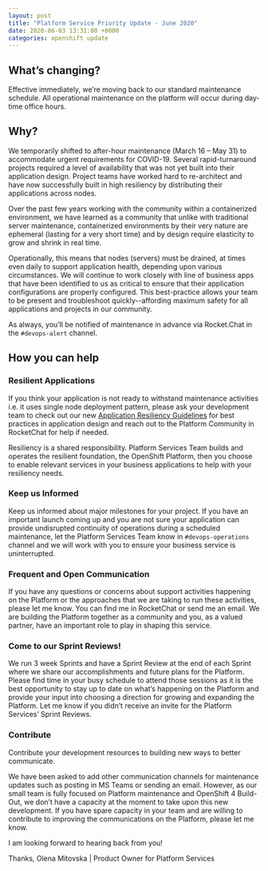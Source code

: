 ```yaml
---
layout: post
title: "Platform Service Priority Update - June 2020"
date: 2020-06-03 13:31:00 +0000
categories: openshift update
---
```



## What’s changing?

Effective immediately, we’re moving back to our standard maintenance schedule.  All operational maintenance on the platform will occur during day-time office hours.

## Why?

We temporarily shifted to after-hour maintenance (March 16 – May 31) to accommodate urgent requirements for COVID-19. Several rapid-turnaround projects required a level of availability that was not yet built into their application design. Project teams have worked hard to re-architect and have now successfully built in high resiliency by distributing their applications across nodes.

Over the past few years working with the community within a containerized environment, we have learned as a community that unlike with traditional server maintenance, containerized environments by their very nature are ephemeral (lasting for a very short time) and by design require elasticity to grow and shrink in real time.

Operationally, this means that nodes (servers) must be drained, at times even daily to support application health, depending upon various circumstances.  We will continue to work closely with line of business apps that have been identified to us as critical to ensure that their application configurations are properly configured.
This best-practice allows your team to be present and troubleshoot quickly--affording maximum safety for all applications and projects in our community.

As always, you’ll be notified of maintenance in advance via Rocket.Chat in the `#devops-alert` channel.

## How you can help


### Resilient Applications

If you think your application is not ready to withstand maintenance activities i.e. it uses single node deployment pattern, please ask your development team to check out our new [Application Resiliency Guidelines](https://developer.gov.bc.ca/Resiliency-Guidelines) for best practices in application design and reach out to the Platform Community in RocketChat for help if needed.

Resiliency is a shared responsibility.  Platform Services Team builds and operates the resilient foundation, the OpenShift Platform, then you choose to enable relevant services in your business applications to help with your resiliency needs.


### Keep us Informed

Keep us informed about major milestones for your project. If you have an important launch coming up and you are not sure your application can provide undisrupted continuity of operations during a scheduled maintenance, let the Platform Services Team know in `#devops-operations` channel and we will work with you to ensure your business service is uninterrupted.


### Frequent and Open Communication

If you have any questions or concerns about support activities happening on the Platform or the approaches that we are taking to run these activities, please let me know. You can find me in RocketChat or send me an email.  We are building the Platform together as a community and you, as a valued partner, have an important role to play in shaping this service.

### Come to our Sprint Reviews!

We run 3 week Sprints and have a Sprint Review at the end of each Sprint where we share our accomplishments and future plans for the Platform. Please find time in your busy schedule to attend those sessions as it is the best opportunity to stay up to date on what’s happening on the Platform and provide your input into choosing a direction for growing and expanding the Platform. Let me know if you didn’t receive an invite for the Platform Services’ Sprint Reviews.

### Contribute 

Contribute your development resources to building new ways to better communicate.

We have been asked to add other communication channels for maintenance updates such as posting in MS Teams or sending an email. However, as our small team is fully focused on Platform maintenance and OpenShift 4 Build-Out, we don’t have a capacity at the moment to take upon this new development. If you have spare capacity in your team and are willing to contribute to improving the communications on the Platform, please let me know.

I am looking forward to hearing back from you!

Thanks,
Olena Mitovska | Product Owner for Platform Services
